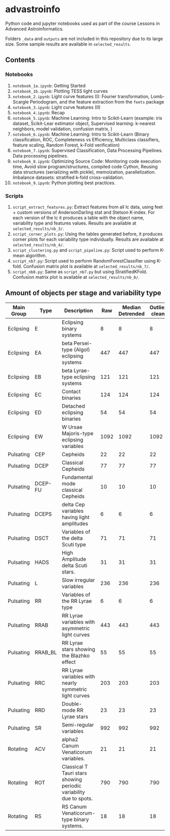 # advastroinfo

Python code and jupyter notebooks used as part of the course Lessons in Advanced Astroinformatics.

Folders `_data` and `outputs` are not included in this repository due to its large size. Some sample results are available in `selected_results`.

## Contents

### Notebooks
1. `notebook_1a.ipynb`: Getting Started
2. `notebook_1b.ipynb`: Plotting TESS light curves
3. `notebook_2.ipynb`: Light curve features (I): Fourier transformation, Lomb-Scargle Periodogram, and the feature extraction from the `feets` package
4. `notebook_3.ipynb`: Light curve features (II)
5. `notebook_4.ipynb`: Recap
6. `notebook_5.ipynb`: Machine Learning: Intro to Scikit-Learn (example: iris dataset, Scikit-Lear estimator object, Supervised learning: k-nearest neighbors, model validation, confusion matrix, )
7. `notebook_6.ipynb`: Machine Learning: Intro to Scikit-Learn (Binary classification, ROC, Completeness vs Efficiency, Multiclass classifiers, feature scaling, Random Forest, k-Fold verification)
8. `notebook_7.ipynb`: Supervised Classification, Data Processing Pipelines. Data processing pipelines.
9. `notebook_8.ipynb`: Optimizing Source Code: Monitoring code execution time, Avoid slow program/structures, compiled code Cython, Reusing data structures (serializing with pickle), memoization, parallelization.  Imbalance datasets: stratified k-fold cross-validation.
10. `notebook_9.ipynb`: Python plotting best practices.



### Scripts
1. `script_extract_features.py`: Extract features from all lc data, using feet + custom versions of AndersonDarling stat and Stetson K-index. For each version of the lc it produces a table with the object name, variability type and features values. Results are available at `selected_results/nb_3/`.
2. `script_corner_plots.py`: Using the tables generated before, it produces corner plots for each variability type individually. Results are available at `selected_results/nb_4/`.
3. `script_clustering.py` and `script_pipeline.py`: Script used to perform K-mean algorithm.
4. `script_nb7.py`: Script used to perform RandomForestClassifier using K-fold. Confusion matrix plot is available at  `selected_results/nb_7/`.
5. `script_nb8.py`: Same as `script_nb7.py` but using StratifiedKFold. Confusion matrix plot is available at  `selected_results/nb_8/`.


## Amount of objects per stage and variability type

| Main Group | Type    | Description                                                        | Raw  | Median Detrended | Outlier clean |
|------------|---------|--------------------------------------------------------------------|------|------------------|---------------|
| Eclipsing  | E       | Eclipsing binary systems                                           |    8 |                8 |             8 |
| Eclipsing  | EA      | beta Persei-type (Algol) eclipsing systems                         |  447 |              447 |           447 |
| Eclipsing  | EB      | beta Lyrae-type eclipsing systems                                  |  121 |              121 |           121 |
| Eclipsing  | EC      | Contact binaries                                                   |  124 |              124 |           124 |
| Eclipsing  | ED      | Detached eclipsing binaries                                        |   54 |               54 |            54 |
| Eclipsing  | EW      | W Ursae Majoris-type eclipsing variables                           | 1092 |             1092 |          1092 |
| Pulsating  | CEP     | Cepheids                                                           |   22 |               22 |            22 |
| Pulsating  | DCEP    | Classical Cepheids                                                 |   77 |               77 |            77 |
| Pulsating  | DCEP-FU | Fundamental mode classical Cepheids                                |   10 |               10 |            10 |
| Pulsating  | DCEPS   | delta Cep variables having light amplitudes                        |    6 |                6 |             6 |
| Pulsating  | DSCT    | Variables of the delta Scuti type                                  |   71 |               71 |            71 |
| Pulsating  | HADS    | High Amplitude delta Scuti stars.                                  |   31 |               31 |            31 |
| Pulsating  | L       | Slow irregular variables                                           |  236 |              236 |           236 |
| Pulsating  | RR      | Variables of the RR Lyrae type                                     |    6 |                6 |             6 |
| Pulsating  | RRAB    | RR Lyrae variables with asymmetric light curves                    |  443 |              443 |           443 |
| Pulsating  | RRAB_BL | RR Lyrae stars showing the Blazhko effect                          |   55 |               55 |            55 |
| Pulsating  | RRC     | RR Lyrae variables with nearly symmetric light curves              |  203 |              203 |           203 |
| Pulsating  | RRD     | Double-mode RR Lyrae stars                                         |   23 |               23 |            23 |
| Pulsating  | SR      | Semi-regular variables                                             |  992 |              992 |           992 |
| Rotating   | ACV     | alpha2 Canum Venaticorum variables.                                |   21 |               21 |            21 |
| Rotating   | ROT     | Classical T Tauri stars showing periodic variability due to spots. |  790 |              790 |           790 |
| Rotating   | RS      | RS Canum Venaticorum-type binary systems.                          |   18 |               18 |            18 |

